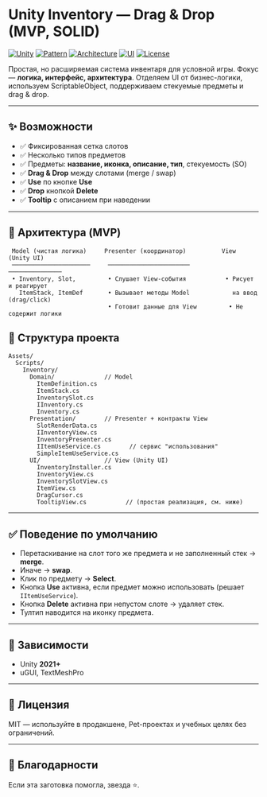 # Unity Inventory — Drag & Drop (MVP, SOLID)

[![Unity](https://img.shields.io/badge/Unity-2021%2B-black)](#)
[![Pattern](https://img.shields.io/badge/Pattern-MVP-blue)](#)
[![Architecture](https://img.shields.io/badge/Architecture-SOLID-success)](#)
[![UI](https://img.shields.io/badge/UI-UGUI-lightgrey)](#)
[![License](https://img.shields.io/badge/License-MIT-green)](#)

Простая, но расширяемая система инвентаря для условной игры. Фокус — **логика, интерфейс, архитектура**. Отделяем UI от бизнес-логики, используем ScriptableObject, поддерживаем стекуемые предметы и drag & drop.

---

## ✨ Возможности

- ✅ Фиксированная сетка слотов
- ✅ Несколько типов предметов
- ✅ Предметы: **название, иконка, описание, тип**, стекуемость (SO)
- ✅ **Drag & Drop** между слотами (merge / swap)
- ✅ **Use** по кнопке **Use**
- ✅ **Drop** кнопкой **Delete**
- ✅ **Tooltip** с описанием при наведении

---

## 🧱 Архитектура (MVP)

```
 Model (чистая логика)     Presenter (координатор)          View (Unity UI)
 ──────────────────────     ───────────────────────          ───────────────
 • Inventory, Slot,         • Слушает View-события           • Рисует и реагирует
   ItemStack, ItemDef       • Вызывает методы Model            на ввод (drag/click)
                            • Готовит данные для View         • Не содержит логики
```

## 📂 Структура проекта

```
Assets/
  Scripts/
    Inventory/
      Domain/              // Model
        ItemDefinition.cs
        ItemStack.cs
        InventorySlot.cs
        IInventory.cs
        Inventory.cs
      Presentation/        // Presenter + контракты View
        SlotRenderData.cs
        IInventoryView.cs
        InventoryPresenter.cs
        IItemUseService.cs        // сервис "использования"
        SimpleItemUseService.cs
      UI/                  // View (Unity UI)
        InventoryInstaller.cs
        InventoryView.cs
        InventorySlotView.cs
        ItemView.cs
        DragCursor.cs
        TooltipView.cs           // (простая реализация, см. ниже)
```

---
## ✅ Поведение по умолчанию

- Перетаскивание на слот того же предмета и не заполненный стек → **merge**.
- Иначе → **swap**.
- Клик по предмету → **Select**.
- Кнопка **Use** активна, если предмет можно использовать (решает `IItemUseService`).
- Кнопка **Delete** активна при непустом слоте → удаляет стек.
- Тултип наводится на иконку предмета.

---

## 🔧 Зависимости

- Unity **2021+**
- uGUI, TextMeshPro

---

## 📜 Лицензия

MIT — используйте в продакшене, Pet-проектах и учебных целях без ограничений.

---

## 🙌 Благодарности

Если эта заготовка помогла, звезда ⭐️.

